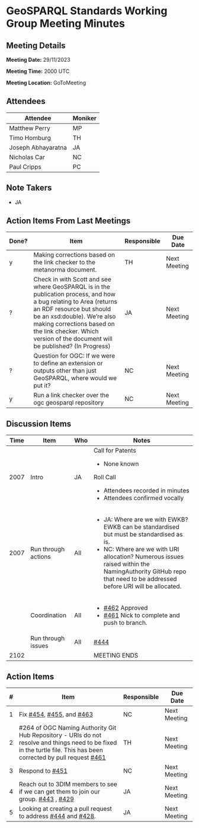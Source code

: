 # GeoSPARQL Standards Working Group Meeting Minutes
## Meeting Details
**Meeting Date:** 29/11/2023

**Meeting Time:** 2000 UTC

**Meeting Location:** GoToMeeting  

## Attendees
Attendee | Moniker |
---- | ---- |
Matthew Perry | MP |
Timo Homburg | TH |
Joseph Abhayaratna | JA |
Nicholas Car | NC |
Paul Cripps | PC |

## Note Takers
- JA

## Action Items From Last Meetings
Done? | Item | Responsible | Due Date |
---- | ---- | ---- | --- |
y | Making corrections based on the link checker to the metanorma document. | TH | Next Meeting |
? | Check in with Scott and see where GeoSPARQL is in the publication process, and how a bug relating to Area (returns an RDF resource bu​​t should be an xsd:double). We’re also making corrections based on the link checker. Which version of the document will be published? (In Progress) | JA | Next Meeting |
? | Question for OGC: If we were to define an extension or outputs other than just GeoSPARQL, where would we put it? | NC | Next Meeting |
y | Run a link checker over the ogc geosparql repository | NC | Next Meeting |

## Discussion Items
Time | Item | Who | Notes |
---- | ---- | ---- | ---- |
2007 | Intro | JA | Call for Patents<ul><li>None known</li></ul>Roll Call<ul><li>Attendees recorded in minutes</li><li>Attendees confirmed vocally</li></ul> |
2007 | Run through actions | All | <ul><li>JA: Where are we with EWKB? EWKB can be standardised but must be standardised as is.</li><li>NC: Where are we with URI allocation? Numerous issues raised within the NamingAuthority GitHub repo that need to be addressed before URI will be allocated.</li></ul> |
<br/> | Coordination | All | <ul><li>[#462](https://github.com/opengeospatial/ogc-geosparql/pull/462) Approved</li><li>[#461](https://github.com/opengeospatial/ogc-geosparql/pull/461) Nick to complete and push to branch.</li></ul> |
<br/> | Run through issues | All | [#444](https://github.com/opengeospatial/ogc-geosparql/issues/444)  |
2102 | | | MEETING ENDS |

## Action Items
\# | Item | Responsible | Due Date |
---- | ---- | ---- | ---- |
<span name="action_1">1</span> | Fix [#454](https://github.com/opengeospatial/ogc-geosparql/issues/454), [#455](https://github.com/opengeospatial/ogc-geosparql/issues/455), and [#463](https://github.com/opengeospatial/ogc-geosparql/issues/463) | NC | Next Meeting |
<span name="action_2">2</span> | #264 of OGC Naming Authority Git Hub Repository - URIs do not resolve and things need to be fixed in the turtle file. This has been corrected by pull request [#461](https://github.com/opengeospatial/ogc-geosparql/issues/461) | TH | Next Meeting |
<span name="action_3">3</span> | Respond to [#451](https://github.com/opengeospatial/ogc-geosparql/issues/451) | NC | Next Meeting |
<span name="action_4">4</span> | Reach out to 3DIM members to see if we can get them to join our group. [#443](https://github.com/opengeospatial/ogc-geosparql/pull/443) , [#429](https://github.com/opengeospatial/ogc-geosparql/issues/429) | JA | Next Meeting |
<span name="action_5">5</span> | Looking at creating a pull request to address [#444](https://github.com/opengeospatial/ogc-geosparql/issues/444) and [#428](https://github.com/opengeospatial/ogc-geosparql/issues/428). | JA | Next Meeting |
